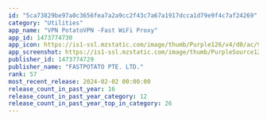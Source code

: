 ```yaml
---
id: "5ca73829be97a0c3656fea7a2a9cc2f43c7a67a1917dcca1d79e9f4c7af24269"
category: "Utilities"
app_name: "VPN PotatoVPN -Fast WiFi Proxy"
app_id: 1473774730
app_icon: https://is1-ssl.mzstatic.com/image/thumb/Purple126/v4/d0/ac/92/d0ac920e-3c29-69c3-7027-e9bbc986d1e6/AppIcon-1x_U007emarketing-0-7-0-0-85-220-0.png/1024x1024bb.png
app_screenshot: https://is1-ssl.mzstatic.com/image/thumb/PurpleSource126/v4/4b/b0/a8/4bb0a8b4-ecd5-b2d2-99a5-680b95d3b896/8e852446-2c00-4499-8cb4-64b3b8c1999c__1.png/1284x2778bb.png
publisher_id: 1473774729
publisher_name: "FASTPOTATO PTE. LTD."
rank: 57
most_recent_release: 2024-02-02 00:00:00
release_count_in_past_year: 16
release_count_in_past_year_category: 12
release_count_in_past_year_top_in_category: 26
---
```

